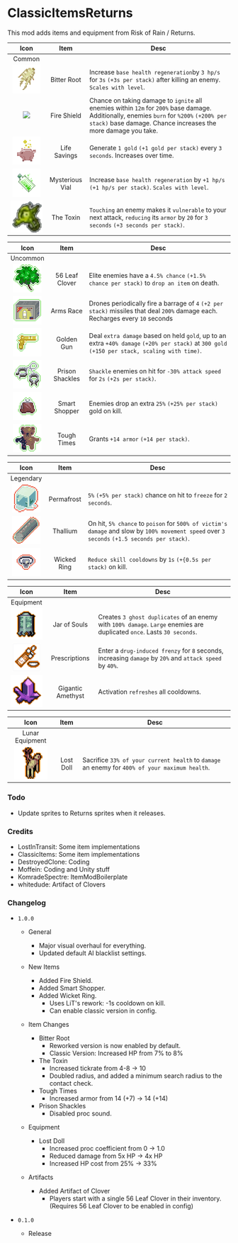 # ClassicItemsReturns

This mod adds items and equipment from Risk of Rain / Returns. 

| Icon | Item | Desc |
|:--:|:--:|--|
| Common | | |
| ![](https://raw.githubusercontent.com/DestroyedClone/RiskyClassicItems/master/Art%20Assets/items/texIconClassicRoot.png) | Bitter Root | Increase `base health regeneration`by `3 hp/s` for `3s` `(+3s per stack)` after killing an enemy. `Scales with level`.
| ![](https://raw.githubusercontent.com/DestroyedClone/RiskyClassicItems/master/Art%20Assets/items/texIconFireShield.png) | Fire Shield | Chance on taking damage to `ignite` all enemies within `12m` for `200%` base damage. Additionally, enemies `burn` for `%200%` `(+200% per stack)` base damage. Chance increases the more damage you take.
| ![](https://raw.githubusercontent.com/DestroyedClone/RiskyClassicItems/master/Art%20Assets/items/texIconClassicPig.png) | Life Savings | Generate `1 gold` `(+1 gold per stack)` every `3 seconds`. Increases over time.
| ![](https://raw.githubusercontent.com/DestroyedClone/RiskyClassicItems/master/Art%20Assets/items/texIconClassicVial.png) | Mysterious Vial | Increase `base health regeneration` by `+1 hp/s` `(+1 hp/s per stack)`. `Scales with level`.
| ![](https://raw.githubusercontent.com/DestroyedClone/RiskyClassicItems/master/RiskyClassicItemsUnityProject/Assets/Sprites/Icons/texWeakenOnContactIcon.png) | The Toxin | `Touching` an enemy makes it `vulnerable` to your next attack, `reducing` its `armor` by `20` for `3 seconds` `(+3 seconds per stack)`.

| Icon | Item | Desc |
|:--:|:--:|--|
| Uncommon | | |
| ![](https://raw.githubusercontent.com/DestroyedClone/RiskyClassicItems/master/Art%20Assets/items/texIconClassicClover.png) | 56 Leaf Clover | Elite enemies have a `4.5% chance` `(+1.5% chance per stack)` to `drop an item` on death.
| ![](https://raw.githubusercontent.com/DestroyedClone/RiskyClassicItems/master/Art%20Assets/items/texIconClassicArmsRace.png) | Arms Race | Drones periodically fire a barrage of `4` `(+2 per stack)` missiles that deal `200%` damage each. Recharges every `10` seconds
| ![](https://raw.githubusercontent.com/DestroyedClone/RiskyClassicItems/master/Art%20Assets/items/texIconClassicGoldGun.png) | Golden Gun | Deal `extra damage` based on held `gold`, up to an extra `+40% damage` `(+20% per stack)` at `300 gold` `(+150 per stack, scaling with time)`.
| ![](https://raw.githubusercontent.com/DestroyedClone/RiskyClassicItems/master/Art%20Assets/items/texIconClassicShackles.png) | Prison Shackles | `Shackle` enemies on hit for `-30% attack speed` for `2s` `(+2s per stack)`.
| ![](https://raw.githubusercontent.com/DestroyedClone/RiskyClassicItems/master/Art%20Assets/items/texIconClassicPurse.png) | Smart Shopper | Enemies drop an extra `25%` `(+25% per stack)` gold on kill.
| ![](https://raw.githubusercontent.com/DestroyedClone/RiskyClassicItems/master/Art%20Assets/items/texIconClassicBear.png) | Tough Times | Grants `+14 armor` `(+14 per stack)`.

| Icon | Item | Desc |
|:--:|:--:|--|
| Legendary | | |
| ![](https://raw.githubusercontent.com/DestroyedClone/RiskyClassicItems/master/Art%20Assets/items/texIconClassicIceCube.png) | Permafrost | `5%` `(+5% per stack)` chance on hit to `freeze` for `2 seconds`.
| ![](https://raw.githubusercontent.com/DestroyedClone/RiskyClassicItems/master/Art%20Assets/items/texIconClassicThallium.png) | Thallium | On hit, `5% chance` to `poison` for `500% of victim's damage` and slow by `100% movement speed` over `3 seconds` `(+1.5 seconds per stack)`.
| ![](https://raw.githubusercontent.com/DestroyedClone/RiskyClassicItems/master/Art%20Assets/items/texIconClassicSkullRing.png) | Wicked Ring | `Reduce skill cooldowns` by `1s` `(+{0.5s per stack)` on kill.

| Icon | Item | Desc |
|:--:|:--:|--|
| Equipment | | |
| ![](https://raw.githubusercontent.com/DestroyedClone/RiskyClassicItems/master/RiskyClassicItemsUnityProject/Assets/Sprites/Icons/texSoulJarIcon.png) | Jar of Souls | Creates `3 ghost duplicates` of an enemy with `100% damage`. `Large` enemies are duplicated `once`. Lasts `30 seconds`.
| ![](https://raw.githubusercontent.com/DestroyedClone/RiskyClassicItems/master/RiskyClassicItemsUnityProject/Assets/Sprites/Icons/texPrescriptionsIcon.png) | Prescriptions | Enter a `drug-induced frenzy` for `8` seconds, increasing `damage` by `20%` and `attack speed` by `40%`.
| ![](https://raw.githubusercontent.com/DestroyedClone/RiskyClassicItems/master/RiskyClassicItemsUnityProject/Assets/Sprites/Icons/texGiganticAmethystIcon.png) | Gigantic Amethyst | Activation `refreshes` all cooldowns.

| Icon | Item | Desc |
|:--:|:--:|--|
| Lunar Equipment | | |
| ![](https://raw.githubusercontent.com/DestroyedClone/RiskyClassicItems/master/RiskyClassicItemsUnityProject/Assets/Sprites/Icons/texLostDollIcon.png) | Lost Doll | Sacrifice `33% of your current health` to `damage` an enemy for `400% of your maximum health`.

### Todo

- Update sprites to Returns sprites when it releases.

### Credits

- LostInTransit: Some item implementations
- ClassicItems: Some item implementations
- DestroyedClone: Coding
- Moffein: Coding and Unity stuff
- KomradeSpectre: ItemModBoilerplate
- whitedude: Artifact of Clovers

### Changelog

- `1.0.0`
	- General
		- Major visual overhaul for everything.
		- Updated default AI blacklist settings.
	- New Items
		- Added Fire Shield.
		- Added Smart Shopper.
		- Added Wicket Ring.
			- Uses LiT's rework: -1s cooldown on kill.
			- Can enable classic version in config.
		
	- Item Changes
		- Bitter Root
			- Reworked version is now enabled by default.
			- Classic Version: Increased HP from 7% to 8%
		- The Toxin
			- Increased tickrate from 4-8 -> 10
			- Doubled radius, and added a minimum search radius to the contact check.
		- Tough Times
			- Increased armor from 14 (+7) -> 14 (+14)
		- Prison Shackles
			- Disabled proc sound.
	- Equipment
		- Lost Doll
			- Increased proc coefficient from 0 -> 1.0
			- Reduced damage from 5x HP -> 4x HP
			- Increased HP cost from 25% -> 33%
	- Artifacts
		- Added Artifact of Clover
			- Players start with a single 56 Leaf Clover in their inventory. (Requires 56 Leaf Clover to be enabled in config)


- `0.1.0`
	- Release
